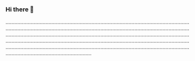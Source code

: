 ### Hi there 👋

......................................................................................................................................................................................................................................................................................................................................................................................................................................................................................................................................................................................................................................................................................................